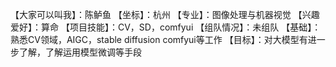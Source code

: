 【大家可以叫我】：陈鲈鱼
【坐标】：杭州
【专业】：图像处理与机器视觉
【兴趣爱好】：算命
【项目技能】：CV，SD，comfyui
【组队情况】：未组队
【基础】：熟悉CV领域，AIGC，stable diffusion comfyui等工作
【目标】：对大模型有进一步了解，了解运用模型微调等手段
